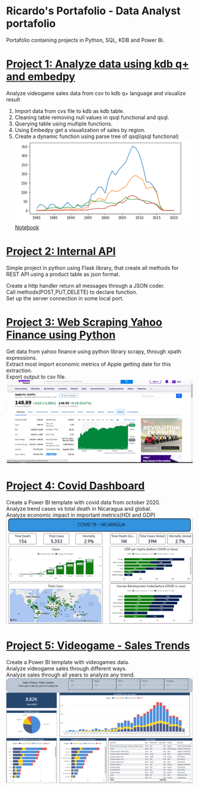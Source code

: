 # Ricardo's Portafolio - Data Analyst portafolio

Portafolio containing projects in Python, SQL, KDB and Power Bi.

# [Project 1: Analyze data using kdb q+ and embedpy](https://github.com/MrRicardoAcuna7/KDBQ_analyze_videgames_sales_data)
Analyze videogame sales data from csv to kdb q+ language and visualize result

1. Import data from cvs file to kdb as kdb table.
2. Cleaning table removing null values in qsql functional and qsql.
2. Querying table using multiple functions.
3. Using Embedpy get a visualization of sales by region.
4. Create a dynamic function using parse tree of qsql(qsql functional)
![alt text](videgame_sales.PNG)
[Notebook](https://github.com/MrRicardoAcuna7/KDBQ_analyze_videgames_sales_data/blob/main/analyze_vgsales.ipynb)

# [Project 2: Internal API](https://github.com/MrRicardoAcuna7/local_API_server)
Simple project in python using Flask library, that create all methods for REST API using a product table as json format.  

Create a http handler return all messages through a JSON coder.  
Call methods(POST,PUT,DELETE) to declare function.  
Set up the server connection in some local port.  

# [Project 3: Web Scraping Yahoo Finance using Python](https://github.com/MrRicardoAcuna7/WebScraping_Finance_Apple)
Get data from yahoo finance using python library scrapy, through xpath expressions.  
Extract most import economic metrics of Apple getting date for this extraction.  
Export output to csv file.  
![alt text](Yahoo_Apple.jpg)  

# [Project 4: Covid Dashboard](https://github.com/MrRicardoAcuna7/PowerBIProjects)
Create a Power BI template with covid data from october 2020.  
Analyze trend cases vs total death in Nicaragua and global.  
Analyze economic impact in important metrics(HDI and GDP)  
![alt text](Covid.PNG)

# [Project 5: Videogame - Sales Trends](https://github.com/MrRicardoAcuna7/PowerBIProjects)
Create a Power BI template with videogames data.  
Analyze videogame sales through different ways.  
Analyze sales through all years to analyze any trend.  
![alt text](Videogame.PNG)
